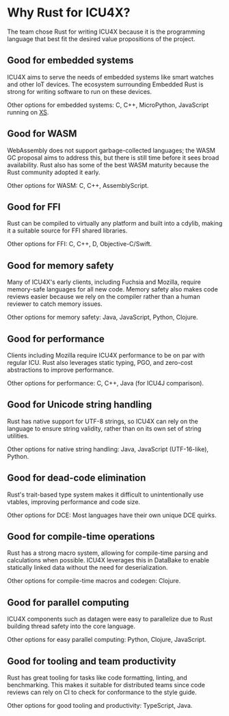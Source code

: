 # Why Rust for ICU4X?

The team chose Rust for writing ICU4X because it is the programming language that best fit the desired value propositions of the project.

## Good for embedded systems

ICU4X aims to serve the needs of embedded systems like smart watches and other IoT devices. The ecosystem surrounding Embedded Rust is strong for writing software to run on these devices.

Other options for embedded systems: C, C++, MicroPython, JavaScript running on [XS](https://blog.moddable.com/blog/secureprivate/).

## Good for WASM

WebAssembly does not support garbage-collected languages; the WASM GC proposal aims to address this, but there is still time before it sees broad availability. Rust also has some of the best WASM maturity because the Rust community adopted it early.

Other options for WASM: C, C++, AssemblyScript.

## Good for FFI

Rust can be compiled to virtually any platform and built into a cdylib, making it a suitable source for FFI shared libraries.

Other options for FFI: C, C++, D, Objective-C/Swift.

## Good for memory safety

Many of ICU4X's early clients, including Fuchsia and Mozilla, require memory-safe languages for all new code. Memory safety also makes code reviews easier because we rely on the compiler rather than a human reviewer to catch memory issues.

Other options for memory safety: Java, JavaScript, Python, Clojure.

## Good for performance

Clients including Mozilla require ICU4X performance to be on par with regular ICU. Rust also leverages static typing, PGO, and zero-cost abstractions to improve performance.

Other options for performance: C, C++, Java (for ICU4J comparison).

## Good for Unicode string handling

Rust has native support for UTF-8 strings, so ICU4X can rely on the language to ensure string validity, rather than on its own set of string utilities.

Other options for native string handling: Java, JavaScript (UTF-16-like), Python.

## Good for dead-code elimination

Rust's trait-based type system makes it difficult to unintentionally use vtables, improving performance and code size.

Other options for DCE: Most languages have their own unique DCE quirks.

## Good for compile-time operations

Rust has a strong macro system, allowing for compile-time parsing and calculations when possible. ICU4X leverages this in DataBake to enable statically linked data without the need for deserialization.

Other options for compile-time macros and codegen: Clojure.

## Good for parallel computing

ICU4X components such as datagen were easy to parallelize due to Rust building thread safety into the core language.

Other options for easy parallel computing: Python, Clojure, JavaScript.

## Good for tooling and team productivity

Rust has great tooling for tasks like code formatting, linting, and benchmarking. This makes it suitable for distributed teams since code reviews can rely on CI to check for conformance to the style guide.

Other options for good tooling and productivity: TypeScript, Java.
